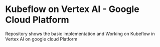 
# Kubeflow on Vertex AI - Google Cloud Platform

Repository shows the basic implementation and Working on Kubeflow in Vertex AI on google cloud Platform

